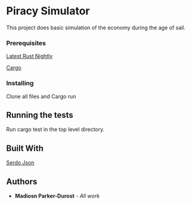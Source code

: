 # Piracy Simulator

This project does basic simulation of the economy during the age of sail.

### Prerequisites

[Latest Rust Nightly](https://doc.rust-lang.org/1.5.0/book/nightly-rust.html)

[Cargo](https://crates.io/)

### Installing

Clone all files and Cargo run 

## Running the tests

Run cargo test in the top level directory.

## Built With
[Serdo Json](https://github.com/serde-rs/json)

## Authors

* **Madiosn Parker-Durost** - *All work* 

